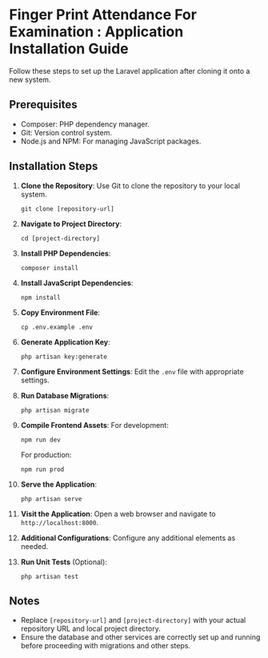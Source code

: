 
# Finger Print Attendance For Examination : Application Installation Guide

Follow these steps to set up the Laravel application after cloning it onto a new system.

## Prerequisites

- Composer: PHP dependency manager.
- Git: Version control system.
- Node.js and NPM: For managing JavaScript packages.

## Installation Steps

1. **Clone the Repository**:
   Use Git to clone the repository to your local system.
   ```
   git clone [repository-url]
   ```

2. **Navigate to Project Directory**:
   ```
   cd [project-directory]
   ```

3. **Install PHP Dependencies**:
   ```
   composer install
   ```

4. **Install JavaScript Dependencies**:
   ```
   npm install
   ```

5. **Copy Environment File**:
   ```
   cp .env.example .env
   ```

6. **Generate Application Key**:
   ```
   php artisan key:generate
   ```

7. **Configure Environment Settings**:
   Edit the `.env` file with appropriate settings.

8. **Run Database Migrations**:
   ```
   php artisan migrate
   ```

9. **Compile Frontend Assets**:
   For development:
   ```
   npm run dev
   ```
   For production:
   ```
   npm run prod
   ```

10. **Serve the Application**:
    ```
    php artisan serve
    ```

11. **Visit the Application**:
    Open a web browser and navigate to `http://localhost:8000`.

12. **Additional Configurations**:
    Configure any additional elements as needed.

13. **Run Unit Tests** (Optional):
    ```
    php artisan test
    ```

## Notes

- Replace `[repository-url]` and `[project-directory]` with your actual repository URL and local project directory.
- Ensure the database and other services are correctly set up and running before proceeding with migrations and other steps.
